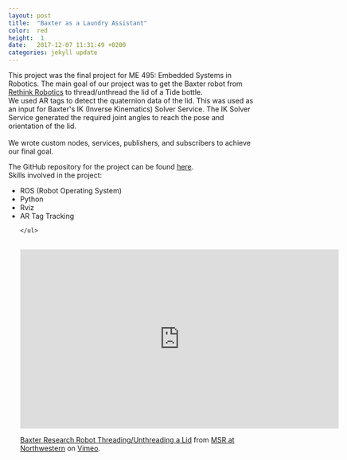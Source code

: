 ```yaml
---
layout: post
title:  "Baxter as a Laundry Assistant"
color:  red
height:  1
date:   2017-12-07 11:31:49 +0200
categories: jekyll update
---
```


This project was the final project for ME 495: Embedded Systems in Robotics. The main goal of our project was to get the Baxter robot from <u><a href="http://www.rethinkrobotics.com/baxter/">Rethink Robotics</a></u> to thread/unthread the lid of a Tide bottle. 
<br>
We used AR tags to detect the quaternion data of the lid. This was used as an input for Baxter's IK (Inverse Kinematics) Solver Service. The IK Solver Service generated the required joint angles to reach the pose and orientation of the lid.  
<br>
We wrote custom nodes, services, publishers, and subscribers to achieve our final goal. 
<br>

The GitHub repository for the project can be found <u><a href="https://github.com/am2512/baxter_final_project">here</a></u>.
<br>
Skills involved in the project:
<ul>
      <li> ROS (Robot Operating System) </li>
      <li> Python </li>
      <li> Rviz </li>
      <li> AR Tag Tracking</li>
     
    </ul>
<br>

<iframe src="https://player.vimeo.com/video/246549829" width="640" height="360" frameborder="0" webkitallowfullscreen mozallowfullscreen allowfullscreen></iframe>
<p><a href="https://vimeo.com/246549829">Baxter Research Robot Threading/Unthreading a Lid</a> from <a href="https://vimeo.com/numsr">MSR at Northwestern</a> on <a href="https://vimeo.com">Vimeo</a>.</p>
